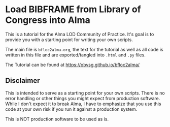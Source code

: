 # Load BIBFRAME from Library of Congress into Alma

This is a tutorial for the Alma LOD Community of Practice. It's goal is to provide you with a starting point for writing your own scripts. 

The main file is `bfloc2alma.org`, the text for the tutorial as well as all code is written in this file and are exported/tangled into `.html` and `.py` files.

The Tutorial can be found at <https://obvsg.github.io/bfloc2alma/>

## Disclaimer
This is intended to serve as a starting point for your own scripts. There is no error handling or other things you might expect from production software. While I don't expect it to break Alma, I have to emphasize that you use this code at your own risk if you run it against a production system.

This is NOT production software to be used as is.
